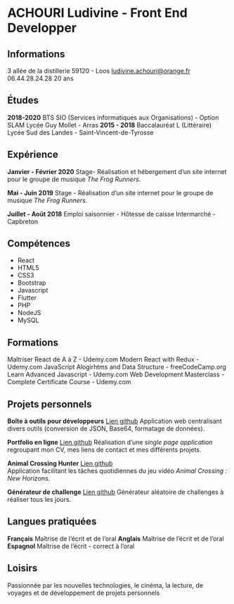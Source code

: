 # ACHOURI Ludivine - Front End Developper 
## Informations
3 allée de la distillerie
59120 - Loos
ludivine.achouri@orange.fr
06.44.28.24.28
20 ans

## Études

 **2018-2020**
 BTS SIO (Services informatiques aux Organisations) - Option SLAM
  Lycée Guy Mollet - Arras
**2015 - 2018**
Baccalauréat L (Littéraire)
Lycée Sud des Landes - Saint-Vincent-de-Tyrosse

## Expérience
**Janvier - Février 2020**
Stage-  Réalisation et hébergement d’un site internet pour le groupe de musique *The Frog Runners*.

**Mai - Juin 2019**
Stage - Réalisation d’un site internet pour le groupe de musique *The Frog Runners*.

**Juillet - Août 2018**
Emploi saisonnier - Hôtesse de caisse
 Intermarché - Capbreton

## Compétences

 - React
- HTML5
- CSS3
- Bootstrap
- Javascript
- Flutter
- PHP
- NodeJS
- MySQL

## Formations
Maîtriser React de A à Z - Udemy.com
Modern React with Redux - Udemy.com
JavaScript Alogirhtms and Data Structure - freeCodeCamp.org
Learn Advanced Javascript - Udemy.com
Web Development Masterclass - Complete Certificate Course - Udemy.com

## Projets personnels
**Boîte à outils pour développeurs** [Lien github](https://github.com/lucasguffroy59/toolbox-front)
Application web centralisant divers outils (conversion de JSON, Base64, formatage de données).

**Portfolio en ligne** [Lien github](https://github.com/Lachouri/online-cv) 
Réalisation d’une *single page application* regroupant mon CV, mes liens de contact et mes différents projets.

**Animal Crossing Hunter** [Lien github](https://github.com/lucasguffroy59/ac-hunter-front)  
Application facilitant les tâches quotidiennes du jeu vidéo *Animal Crossing : New Horizons*.

**Générateur de challenge** [Lien github](https://github.com/Lachouri/randomChallengeGenerator)
Générateur aléatoire de challenges à réaliser tous les jours. 

## Langues pratiquées
**Français**
Maîtrise de l’écrit et de l’oral
**Anglais**
Maîtrise de l’écrit et de l’oral
**Espagnol**
Maîtrise de l’écrit - correct à l’oral

## Loisirs
Passionnée par les nouvelles technologies, le cinéma, la lecture, de voyages et de développement de projets personnels 